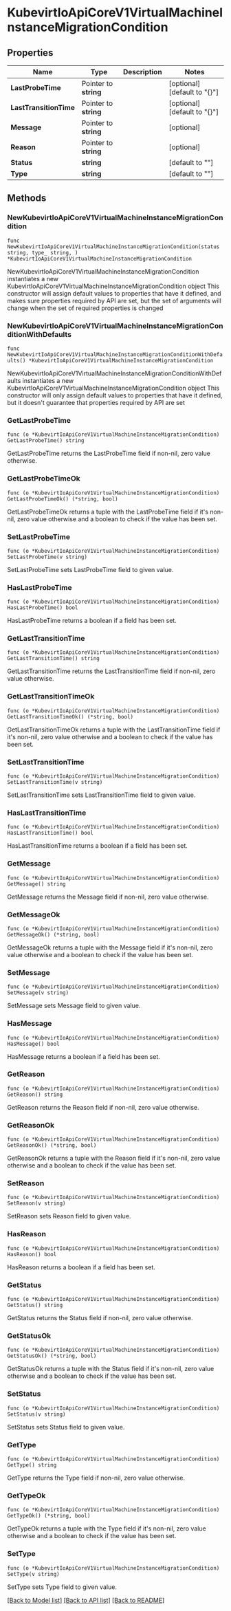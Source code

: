 # KubevirtIoApiCoreV1VirtualMachineInstanceMigrationCondition

## Properties

Name | Type | Description | Notes
------------ | ------------- | ------------- | -------------
**LastProbeTime** | Pointer to **string** |  | [optional] [default to "{}"]
**LastTransitionTime** | Pointer to **string** |  | [optional] [default to "{}"]
**Message** | Pointer to **string** |  | [optional] 
**Reason** | Pointer to **string** |  | [optional] 
**Status** | **string** |  | [default to ""]
**Type** | **string** |  | [default to ""]

## Methods

### NewKubevirtIoApiCoreV1VirtualMachineInstanceMigrationCondition

`func NewKubevirtIoApiCoreV1VirtualMachineInstanceMigrationCondition(status string, type_ string, ) *KubevirtIoApiCoreV1VirtualMachineInstanceMigrationCondition`

NewKubevirtIoApiCoreV1VirtualMachineInstanceMigrationCondition instantiates a new KubevirtIoApiCoreV1VirtualMachineInstanceMigrationCondition object
This constructor will assign default values to properties that have it defined,
and makes sure properties required by API are set, but the set of arguments
will change when the set of required properties is changed

### NewKubevirtIoApiCoreV1VirtualMachineInstanceMigrationConditionWithDefaults

`func NewKubevirtIoApiCoreV1VirtualMachineInstanceMigrationConditionWithDefaults() *KubevirtIoApiCoreV1VirtualMachineInstanceMigrationCondition`

NewKubevirtIoApiCoreV1VirtualMachineInstanceMigrationConditionWithDefaults instantiates a new KubevirtIoApiCoreV1VirtualMachineInstanceMigrationCondition object
This constructor will only assign default values to properties that have it defined,
but it doesn't guarantee that properties required by API are set

### GetLastProbeTime

`func (o *KubevirtIoApiCoreV1VirtualMachineInstanceMigrationCondition) GetLastProbeTime() string`

GetLastProbeTime returns the LastProbeTime field if non-nil, zero value otherwise.

### GetLastProbeTimeOk

`func (o *KubevirtIoApiCoreV1VirtualMachineInstanceMigrationCondition) GetLastProbeTimeOk() (*string, bool)`

GetLastProbeTimeOk returns a tuple with the LastProbeTime field if it's non-nil, zero value otherwise
and a boolean to check if the value has been set.

### SetLastProbeTime

`func (o *KubevirtIoApiCoreV1VirtualMachineInstanceMigrationCondition) SetLastProbeTime(v string)`

SetLastProbeTime sets LastProbeTime field to given value.

### HasLastProbeTime

`func (o *KubevirtIoApiCoreV1VirtualMachineInstanceMigrationCondition) HasLastProbeTime() bool`

HasLastProbeTime returns a boolean if a field has been set.

### GetLastTransitionTime

`func (o *KubevirtIoApiCoreV1VirtualMachineInstanceMigrationCondition) GetLastTransitionTime() string`

GetLastTransitionTime returns the LastTransitionTime field if non-nil, zero value otherwise.

### GetLastTransitionTimeOk

`func (o *KubevirtIoApiCoreV1VirtualMachineInstanceMigrationCondition) GetLastTransitionTimeOk() (*string, bool)`

GetLastTransitionTimeOk returns a tuple with the LastTransitionTime field if it's non-nil, zero value otherwise
and a boolean to check if the value has been set.

### SetLastTransitionTime

`func (o *KubevirtIoApiCoreV1VirtualMachineInstanceMigrationCondition) SetLastTransitionTime(v string)`

SetLastTransitionTime sets LastTransitionTime field to given value.

### HasLastTransitionTime

`func (o *KubevirtIoApiCoreV1VirtualMachineInstanceMigrationCondition) HasLastTransitionTime() bool`

HasLastTransitionTime returns a boolean if a field has been set.

### GetMessage

`func (o *KubevirtIoApiCoreV1VirtualMachineInstanceMigrationCondition) GetMessage() string`

GetMessage returns the Message field if non-nil, zero value otherwise.

### GetMessageOk

`func (o *KubevirtIoApiCoreV1VirtualMachineInstanceMigrationCondition) GetMessageOk() (*string, bool)`

GetMessageOk returns a tuple with the Message field if it's non-nil, zero value otherwise
and a boolean to check if the value has been set.

### SetMessage

`func (o *KubevirtIoApiCoreV1VirtualMachineInstanceMigrationCondition) SetMessage(v string)`

SetMessage sets Message field to given value.

### HasMessage

`func (o *KubevirtIoApiCoreV1VirtualMachineInstanceMigrationCondition) HasMessage() bool`

HasMessage returns a boolean if a field has been set.

### GetReason

`func (o *KubevirtIoApiCoreV1VirtualMachineInstanceMigrationCondition) GetReason() string`

GetReason returns the Reason field if non-nil, zero value otherwise.

### GetReasonOk

`func (o *KubevirtIoApiCoreV1VirtualMachineInstanceMigrationCondition) GetReasonOk() (*string, bool)`

GetReasonOk returns a tuple with the Reason field if it's non-nil, zero value otherwise
and a boolean to check if the value has been set.

### SetReason

`func (o *KubevirtIoApiCoreV1VirtualMachineInstanceMigrationCondition) SetReason(v string)`

SetReason sets Reason field to given value.

### HasReason

`func (o *KubevirtIoApiCoreV1VirtualMachineInstanceMigrationCondition) HasReason() bool`

HasReason returns a boolean if a field has been set.

### GetStatus

`func (o *KubevirtIoApiCoreV1VirtualMachineInstanceMigrationCondition) GetStatus() string`

GetStatus returns the Status field if non-nil, zero value otherwise.

### GetStatusOk

`func (o *KubevirtIoApiCoreV1VirtualMachineInstanceMigrationCondition) GetStatusOk() (*string, bool)`

GetStatusOk returns a tuple with the Status field if it's non-nil, zero value otherwise
and a boolean to check if the value has been set.

### SetStatus

`func (o *KubevirtIoApiCoreV1VirtualMachineInstanceMigrationCondition) SetStatus(v string)`

SetStatus sets Status field to given value.


### GetType

`func (o *KubevirtIoApiCoreV1VirtualMachineInstanceMigrationCondition) GetType() string`

GetType returns the Type field if non-nil, zero value otherwise.

### GetTypeOk

`func (o *KubevirtIoApiCoreV1VirtualMachineInstanceMigrationCondition) GetTypeOk() (*string, bool)`

GetTypeOk returns a tuple with the Type field if it's non-nil, zero value otherwise
and a boolean to check if the value has been set.

### SetType

`func (o *KubevirtIoApiCoreV1VirtualMachineInstanceMigrationCondition) SetType(v string)`

SetType sets Type field to given value.



[[Back to Model list]](../README.md#documentation-for-models) [[Back to API list]](../README.md#documentation-for-api-endpoints) [[Back to README]](../README.md)


